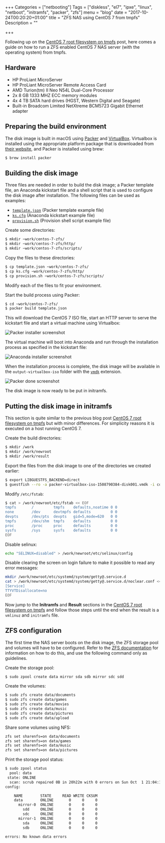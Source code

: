 +++
Categories = ["netbooting"]
Tags = ["diskless", "el7", "ipxe", "linux", "netboot", "initramfs", "packer", "zfs"]
menu = "blog"
date = "2017-10-24T00:20:20+01:00"
title = "ZFS NAS using CentOS 7 from tmpfs"
Description = ""

+++

Following up on the [CentOS 7 root filesystem on tmpfs](/posts/centos-7-rootfs-on-tmpfs/) post, here comes a guide on how to run a ZFS enabled CentOS 7 NAS server (with the operating system) from tmpfs.

## Hardware

* HP ProLiant MicroServer
* HP ProLiant MicroServer Remote Access Card
* AMD Turion(tm) II Neo N54L Dual-Core Processor
* 2x 8 GB 1333 MHZ ECC memory modules
* 4x 4 TB SATA hard drives (HGST, Western Digital and Seagate)
* Built-in Broadcom Limited NetXtreme BCM5723 Gigabit Ethernet adapter

## Preparing the build environment

The disk image is built in macOS using [Packer](https://www.packer.io) and [VirtualBox](https://www.virtualbox.org/). Virtualbox is installed using the appropriate platform package that is downloaded from [their website](https://www.virtualbox.org/wiki/Downloads), and Packer is installed using brew:

```bash
$ brew install packer
```

## Building the disk image

Three files are needed in order to build the disk image; a Packer template file, an Anaconda kickstart file and a shell script that is used to configure the disk image after installation. The following files can be used as examples:

* [``template.json``](/files/template.json) (Packer template example file)
* [``ks.cfg``](/files/ks.cfg) (Anaconda kickstart example file)
* [``provision.sh``](/files/provision.sh) (Provision shell script example file)

Create some directories:

```bash
$ mkdir ~work/centos-7-zfs/
$ mkdir ~work/centos-7-zfs/http/
$ mkdir ~work/centos-7-zfs/scripts/
```

Copy the files to these directories:

```bash
$ cp template.json ~work/centos-7-zfs/
$ cp ks.cfg ~work/centos-7-zfs/http/
$ cp provision.sh ~work/centos-7-zfs/scripts/
```

Modify each of the files to fit your environment.

Start the build process using Packer:

```bash
$ cd ~work/centos-7-zfs/
$ packer build template.json
```

This will download the CentOS 7 ISO file, start an HTTP server to serve the kickstart file and start a virtual machine using Virtualbox:

![Packer installer screenshot](/img/packer-installer.png)

The virtual machine will boot into Anaconda and run through the installation process as specified in the kickstart file:

![Anaconda installer screenshot](/img/anaconda-installer.png)

When the installation process is complete, the disk image will be available in the ``output-virtualbox-iso`` folder with the [``vmdk``](https://en.wikipedia.org/wiki/VMDK) extension.

![Packer done screenshot](/img/packer-installer-done.png)

The disk image is now ready to be put in initramfs.

## Putting the disk image in initramfs

This section is quite similar to the previous blog post [CentOS 7 root filesystem on tmpfs](/posts/centos-7-rootfs-on-tmpfs/) but with minor differences. For simplicity reasons it is executed on a host running CentOS 7.

Create the build directories:

```bash
$ mkdir /work
$ mkdir /work/newroot
$ mkdir /work/result
```
 
Export the files from the disk image to one of the directories we created earlier:

```bash
$ export LIBGUESTFS_BACKEND=direct
$ guestfish --ro -a packer-virtualbox-iso-1508790384-disk001.vmdk -i copy-out / /work/newroot/
```

Modify ``/etc/fstab``:

```bash
$ cat > /work/newroot/etc/fstab << EOF
tmpfs       /         tmpfs    defaults,noatime 0 0
none        /dev      devtmpfs defaults         0 0
devpts      /dev/pts  devpts   gid=5,mode=620   0 0
tmpfs       /dev/shm  tmpfs    defaults         0 0
proc        /proc     proc     defaults         0 0
sysfs       /sys      sysfs    defaults         0 0
EOF
```

Disable selinux:

```bash
echo "SELINUX=disabled" > /work/newroot/etc/selinux/config
```

Disable clearing the screen on login failure to make it possible to read any error messages:

```bash
mkdir /work/newroot/etc/systemd/system/getty@.service.d
cat > /work/newroot/etc/systemd/system/getty@.service.d/noclear.conf << EOF
[Service]
TTYVTDisallocate=no
EOF
```

Now jump to the **Initramfs** and **Result** sections in the [CentOS 7 root filesystem on tmpfs](/posts/centos-7-rootfs-on-tmpfs/) and follow those steps until the end when the result is a ``vmlinuz`` and ``initramfs`` file.

## ZFS configuration

The first time the NAS server boots on the disk image, the ZFS storage pool and volumes will have to be configured. Refer to the [ZFS documentation](https://docs.oracle.com/cd/E19253-01/819-5461/gaynr/index.html) for information on how to do this, and use the following command only as guidelines.

Create the storage pool:

```bash
$ sudo zpool create data mirror sda sdb mirror sdc sdd
```

Create the volumes:

```bash
$ sudo zfs create data/documents
$ sudo zfs create data/games
$ sudo zfs create data/movies
$ sudo zfs create data/music
$ sudo zfs create data/pictures
$ sudo zfs create data/upload
```

Share some volumes using NFS:

```bash
zfs set sharenfs=on data/documents
zfs set sharenfs=on data/games
zfs set sharenfs=on data/music
zfs set sharenfs=on data/pictures
```

Print the storage pool status:

```bash
$ sudo zpool status
  pool: data
 state: ONLINE
  scan: scrub repaired 0B in 20h22m with 0 errors on Sun Oct  1 21:04:14 2017
config:

	NAME        STATE     READ WRITE CKSUM
	data        ONLINE       0     0     0
	  mirror-0  ONLINE       0     0     0
	    sdd     ONLINE       0     0     0
	    sdc     ONLINE       0     0     0
	  mirror-1  ONLINE       0     0     0
	    sda     ONLINE       0     0     0
	    sdb     ONLINE       0     0     0

errors: No known data errors
```
